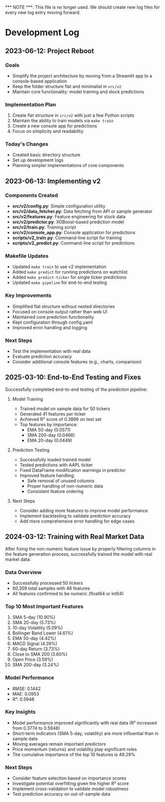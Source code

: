 *** NOTE ***: This file is no longer used. We should create new log files for every new log entry moving forward.

# Development Log

## 2023-06-12: Project Reboot

### Goals
- Simplify the project architecture by moving from a Streamlit app to a console-based application
- Keep the folder structure flat and minimalist in `src/v2`
- Maintain core functionality: model training and stock predictions

### Implementation Plan
1. Create flat structure in `src/v2` with just a few Python scripts
2. Maintain the ability to train models via `make train`
3. Create a new console app for predictions
4. Focus on simplicity and readability

### Today's Changes
- Created basic directory structure
- Set up development logs
- Planning simpler implementations of core components

## 2023-06-13: Implementing v2

### Components Created
- **src/v2/config.py**: Simple configuration utility
- **src/v2/data_fetcher.py**: Data fetching from API or sample generator
- **src/v2/features.py**: Feature engineering for stock data
- **src/v2/predictor.py**: XGBoost-based prediction model
- **src/v2/train.py**: Training script
- **src/v2/console_app.py**: Console application for predictions
- **scripts/v2_train.py**: Command-line script for training
- **scripts/v2_predict.py**: Command-line script for predictions

### Makefile Updates
- Updated `make train` to use v2 implementation
- Added `make predict` for running predictions on watchlist
- Added `make predict-ticker` for single ticker predictions
- Updated `make pipeline` for end-to-end testing

### Key Improvements
- Simplified flat structure without nested directories
- Focused on console output rather than web UI
- Maintained core prediction functionality
- Kept configuration through config.yaml
- Improved error handling and logging

### Next Steps
- Test the implementation with real data
- Evaluate prediction accuracy
- Consider additional console features (e.g., charts, comparison)

## 2025-03-10: End-to-End Testing and Fixes

Successfully completed end-to-end testing of the prediction pipeline:

1. Model Training
   - Trained model on sample data for 50 tickers
   - Generated 41 features per ticker
   - Achieved R² score of 0.3896 on test set
   - Top features by importance:
     - EMA 50-day (0.0571)
     - SMA 200-day (0.0466)
     - EMA 20-day (0.0449)

2. Prediction Testing
   - Successfully loaded trained model
   - Tested predictions with AAPL ticker
   - Fixed DataFrame modification warnings in predictor
   - Improved feature handling:
     - Safe removal of unused columns
     - Proper handling of non-numeric data
     - Consistent feature ordering

3. Next Steps
   - Consider adding more features to improve model performance
   - Implement backtesting to validate prediction accuracy
   - Add more comprehensive error handling for edge cases

## 2024-03-12: Training with Real Market Data

After fixing the non-numeric feature issue by properly filtering columns in the feature generation process, successfully trained the model with real market data:

### Data Overview
- Successfully processed 50 tickers
- 60,359 total samples with 46 features
- All features confirmed to be numeric (float64 or int64)

### Top 10 Most Important Features
1. SMA 5-day (10.90%)
2. SMA 20-day (5.73%)
3. 10-day Volatility (5.09%)
4. Bollinger Band Lower (4.61%)
5. EMA 50-day (4.42%)
6. MACD Signal (4.39%)
7. 60-day Return (3.73%)
8. Close to SMA 200 (3.60%)
9. Open Price (3.59%)
10. SMA 200-day (3.24%)

### Model Performance
- RMSE: 0.1442
- MAE: 0.0953
- R²: 0.5948

### Key Insights
- Model performance improved significantly with real data (R² increased from 0.3774 to 0.5948)
- Short-term indicators (SMA 5-day, volatility) are more influential than in sample data
- Moving averages remain important predictors
- Price momentum (returns) and volatility play significant roles
- The cumulative importance of the top 10 features is 49.29%

### Next Steps
- Consider feature selection based on importance scores
- Investigate potential overfitting given the higher R² score
- Implement cross-validation to validate model robustness
- Test prediction accuracy on out-of-sample data
